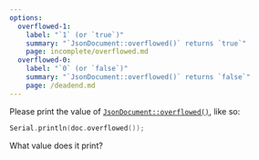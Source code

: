 ```yaml
---
options:
  overflowed-1:
    label: "`1` (or `true`)"
    summary: "`JsonDocument::overflowed()` returns `true`"
    page: incomplete/overflowed.md
  overflowed-0:
    label: "`0` (or `false`)"
    summary: "`JsonDocument::overflowed()` returns `false`"
    page: /deadend.md
---
```


Please print the value of [`JsonDocument::overflowed()`](/v7/api/jsondocument/overflowed/), like so:

```c++
Serial.println(doc.overflowed());
```

What value does it print?
